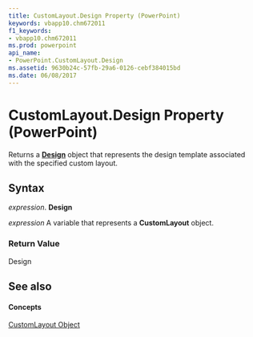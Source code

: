 ```yaml
---
title: CustomLayout.Design Property (PowerPoint)
keywords: vbapp10.chm672011
f1_keywords:
- vbapp10.chm672011
ms.prod: powerpoint
api_name:
- PowerPoint.CustomLayout.Design
ms.assetid: 9630b24c-57fb-29a6-0126-cebf384015bd
ms.date: 06/08/2017
---
```



# CustomLayout.Design Property (PowerPoint)

Returns a **[Design](design-object-powerpoint.md)** object that represents the design template associated with the specified custom layout.


## Syntax

 _expression_. **Design**

 _expression_ A variable that represents a **CustomLayout** object.


### Return Value

Design


## See also


#### Concepts


[CustomLayout Object](customlayout-object-powerpoint.md)

